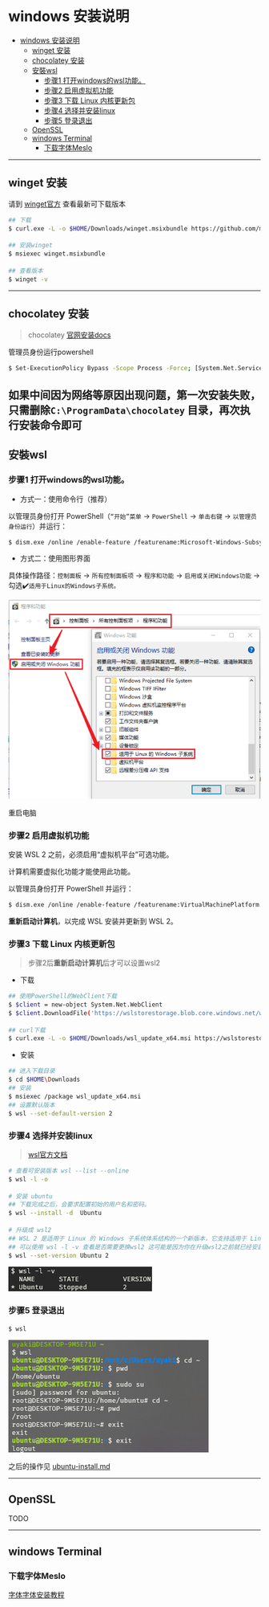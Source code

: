 # windows 安装说明

- [windows 安装说明](#windows-安装说明)
  - [winget 安装](#winget-安装)
  - [chocolatey 安装](#chocolatey-安装)
  - [安裝wsl](#安裝wsl)
    - [步骤1 打开windows的wsl功能。](#步骤1-打开windows的wsl功能)
    - [步骤2 启用虚拟机功能](#步骤2-启用虚拟机功能)
    - [步骤3 下载 Linux 内核更新包](#步骤3-下载-linux-内核更新包)
    - [步骤4 选择并安装linux](#步骤4-选择并安装linux)
    - [步骤5 登录退出](#步骤5-登录退出)
  - [OpenSSL](#openssl)
  - [windows Terminal](#windows-terminal)
    - [下载字体Meslo](#下载字体meslo)

--- 

## winget 安装

请到 [winget官方](https://github.com/microsoft/winget-cli/releases) 查看最新可下载版本

```sh
## 下载
$ curl.exe -L -o $HOME/Downloads/winget.msixbundle https://github.com/microsoft/winget-cli/releases/download/v1.2.10271/Microsoft.DesktopAppInstaller_8wekyb3d8bbwe.msixbundle

## 安装winget
$ msiexec winget.msixbundle

## 查看版本
$ winget -v
```

---

## chocolatey 安装

> chocolatey [官网安装docs](https://docs.chocolatey.org/en-us/choco/setup)

管理员身份运行powershell

```sh
$ Set-ExecutionPolicy Bypass -Scope Process -Force; [System.Net.ServicePointManager]::SecurityProtocol = [System.Net.ServicePointManager]::SecurityProtocol -bor 3072; iex ((New-Object System.Net.WebClient).DownloadString('https://community.chocolatey.org/install.ps1'))
```

如果中间因为网络等原因出现问题，第一次安装失败，只需删除`C:\ProgramData\chocolatey` 目录，再次执行安装命令即可
---

## 安裝wsl

### 步骤1 打开windows的wsl功能。

- 方式一：使用命令行（推荐）
  
以管理员身份打开 PowerShell（`“开始”菜单` -> `PowerShell` -> `单击右键` -> `以管理员身份运行`）并运行：
```sh
$ dism.exe /online /enable-feature /featurename:Microsoft-Windows-Subsystem-Linux /all /norestart
```

- 方式二：使用图形界面

具体操作路径：`控制面板` -> `所有控制面板项` -> `程序和功能` -> `启用或关闭Windows功能` -> 勾选✔️`适用于Linux的Windows子系统。`

![](img/wsl.png)

重启电脑

### 步骤2 启用虚拟机功能

安装 WSL 2 之前，必须启用“虚拟机平台”可选功能。 

计算机需要虚拟化功能才能使用此功能。

以管理员身份打开 PowerShell 并运行：

```sh
$ dism.exe /online /enable-feature /featurename:VirtualMachinePlatform /all /norestart
```

**重新启动计算机**，以完成 WSL 安装并更新到 WSL 2。

### 步骤3 下载 Linux 内核更新包

> 步骤2后**重新启动计算机**后才可以设置wsl2

- 下载
  
```sh
## 使用PowerShell的WebClient下载
$ $client = new-object System.Net.WebClient
$ $client.DownloadFile('https://wslstorestorage.blob.core.windows.net/wslblob/wsl_update_x64.msi',$HOME+'\Downloads\wsl_update_x64.msi')

## curl下载
$ curl.exe -L -o $HOME/Downloads/wsl_update_x64.msi https://wslstorestorage.blob.core.windows.net/wslblob/wsl_update_x64.msi
```

- 安装
```sh
## 进入下载目录
$ cd $HOME\Downloads
## 安装
$ msiexec /package wsl_update_x64.msi
## 设置默认版本
$ wsl --set-default-version 2
```

### 步骤4 选择并安装linux

> [wsl官方文档](https://docs.microsoft.com/zh-cn/windows/wsl/install)

```sh
# 查看可安装版本 wsl --list --online
$ wsl -l -o

# 安装 ubuntu
## 下载完成之后，会要求配置初始的用户名和密码。
$ wsl --install -d  Ubuntu

# 升级成 wsl2
## WSL 2 是适用于 Linux 的 Windows 子系统体系结构的一个新版本，它支持适用于 Linux 的 Windows 子系统在 Windows 上运行 ELF64 Linux 二进制文件。 它的主要目标是提高文件系统性能，以及添加完全的系统调用兼容性
## 可以使用 wsl -l -v 查看是否需要更换wsl2 这可能是因为你在升级wsl2之前就已经安装了子系统
$ wsl --set-version Ubuntu 2
```
![wsl-l-v](./img/wsl-l-v.png)

### 步骤5 登录退出

```sh
$ wsl
```

![wsl-lo](./img/wsl-lo.png)

之后的操作见 [ubuntu-install.md](../linux/ubuntu-install.md)

---

## OpenSSL

TODO

---

## windows Terminal

### 下载字体Meslo

[字体字体安装教程](./../font/font.md)
